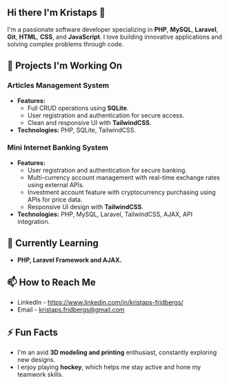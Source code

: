 ## Hi there I'm Kristaps 👋

 I'm a passionate software developer specializing in **PHP**, **MySQL**, **Laravel**, **Git**, **HTML**, **CSS**, and **JavaScript**. I love building innovative applications and solving complex problems through code.

## 🔭 Projects I'm Working On

### Articles Management System
- **Features:** 
  - Full CRUD operations using **SQLite**.
  - User registration and authentication for secure access.
  - Clean and responsive UI with **TailwindCSS**.
- **Technologies:** PHP, SQLite, TailwindCSS.

### Mini Internet Banking System
- **Features:**
  - User registration and authentication for secure banking.
  - Multi-currency account management with real-time exchange rates using external APIs.
  - Investment account feature with cryptocurrency purchasing using APIs for price data.
  - Responsive UI design with **TailwindCSS**.
- **Technologies:** PHP, MySQL, Laravel, TailwindCSS, AJAX, API integration.

## 🌱 Currently Learning
- **PHP, Laravel Framework and AJAX.**

## 📫 How to Reach Me
- LinkedIn - https://www.linkedin.com/in/kristaps-fridbergs/
- Email - kristaps.fridbergs@gmail.com

## ⚡ Fun Facts
- I'm an avid **3D modeling and printing** enthusiast, constantly exploring new designs.
- I enjoy playing **hockey**, which helps me stay active and hone my teamwork skills.
